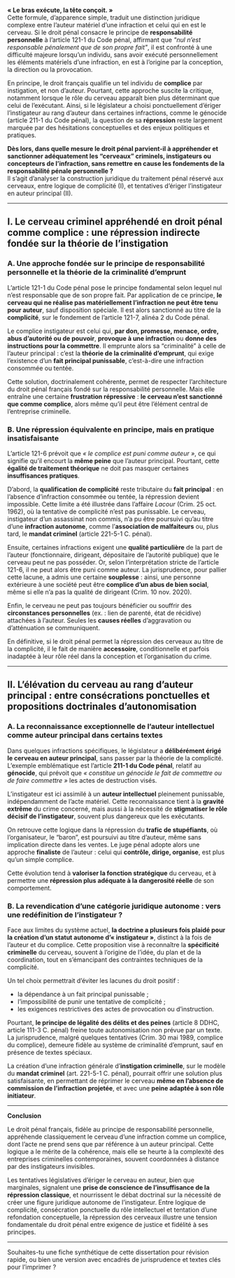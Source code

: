 **« Le bras exécute, la tête conçoit. »**  
Cette formule, d’apparence simple, traduit une distinction juridique complexe entre l’auteur matériel d’une infraction et celui qui en est le cerveau. Si le droit pénal consacre le principe de **responsabilité personnelle** à l’article 121-1 du Code pénal, affirmant que _"nul n’est responsable pénalement que de son propre fait"_, il est confronté à une difficulté majeure lorsqu’un individu, sans avoir exécuté personnellement les éléments matériels d’une infraction, en est à l’origine par la conception, la direction ou la provocation.

En principe, le droit français qualifie un tel individu de **complice** par instigation, et non d’auteur. Pourtant, cette approche suscite la critique, notamment lorsque le rôle du cerveau apparaît bien plus déterminant que celui de l’exécutant. Ainsi, si le législateur a choisi ponctuellement d’ériger l’instigateur au rang d’auteur dans certaines infractions, comme le génocide (article 211-1 du Code pénal), la question de sa **répression** reste largement marquée par des hésitations conceptuelles et des enjeux politiques et pratiques.

**Dès lors, dans quelle mesure le droit pénal parvient-il à appréhender et sanctionner adéquatement les “cerveaux” criminels, instigateurs ou concepteurs de l’infraction, sans remettre en cause les fondements de la responsabilité pénale personnelle ?**  
Il s’agit d’analyser la construction juridique du traitement pénal réservé aux cerveaux, entre logique de complicité (I), et tentatives d’ériger l’instigateur en auteur principal (II).

---

## I. Le cerveau criminel appréhendé en droit pénal comme complice : une répression indirecte fondée sur la théorie de l’instigation

### A. Une approche fondée sur le principe de responsabilité personnelle et la théorie de la criminalité d’emprunt

L’article 121-1 du Code pénal pose le principe fondamental selon lequel nul n’est responsable que de son propre fait. Par application de ce principe, **le cerveau qui ne réalise pas matériellement l’infraction ne peut être tenu pour auteur**, sauf disposition spéciale. Il est alors sanctionné au titre de la **complicité**, sur le fondement de l’article 121-7, alinéa 2 du Code pénal.

Le complice instigateur est celui qui, **par don, promesse, menace, ordre, abus d’autorité ou de pouvoir**, **provoque à une infraction** ou **donne des instructions pour la commettre**. Il emprunte alors sa “criminalité” à celle de l’auteur principal : c’est la **théorie de la criminalité d’emprunt**, qui exige l’existence d’un **fait principal punissable**, c’est-à-dire une infraction consommée ou tentée.

Cette solution, doctrinalement cohérente, permet de respecter l’architecture du droit pénal français fondé sur la responsabilité personnelle. Mais elle entraîne une certaine **frustration répressive** : **le cerveau n’est sanctionné que comme complice**, alors même qu’il peut être l’élément central de l’entreprise criminelle.

### B. Une répression équivalente en principe, mais en pratique insatisfaisante

L’article 121-6 prévoit que _« le complice est puni comme auteur »_, ce qui signifie qu’il encourt la **même peine** que l’auteur principal. Pourtant, cette **égalité de traitement théorique** ne doit pas masquer certaines **insuffisances pratiques**.

D’abord, la **qualification de complicité** reste tributaire du **fait principal** : en l’absence d’infraction consommée ou tentée, la répression devient impossible. Cette limite a été illustrée dans l’affaire _Lacour_ (Crim. 25 oct. 1962), où la tentative de complicité n’est pas punissable. Le cerveau, instigateur d’un assassinat non commis, n’a pu être poursuivi qu’au titre d’une **infraction autonome**, comme l’**association de malfaiteurs** ou, plus tard, le **mandat criminel** (article 221-5-1 C. pénal).

Ensuite, certaines infractions exigent une **qualité particulière** de la part de l’auteur (fonctionnaire, dirigeant, dépositaire de l’autorité publique) que le cerveau peut ne pas posséder. Or, selon l’interprétation stricte de l’article 121-6, il ne peut alors être puni comme auteur. La jurisprudence, pour pallier cette lacune, a admis une certaine **souplesse** : ainsi, une personne extérieure à une société peut être **complice d’un abus de bien social**, même si elle n’a pas la qualité de dirigeant (Crim. 10 nov. 2020).

Enfin, le cerveau ne peut pas toujours bénéficier ou souffrir des **circonstances personnelles** (ex. : lien de parenté, état de récidive) attachées à l’auteur. Seules les **causes réelles** d’aggravation ou d’atténuation se communiquent.

En définitive, si le droit pénal permet la répression des cerveaux au titre de la complicité, il le fait de manière **accessoire**, conditionnelle et parfois inadaptée à leur rôle réel dans la conception et l’organisation du crime.

---

## II. L’élévation du cerveau au rang d’auteur principal : entre consécrations ponctuelles et propositions doctrinales d’autonomisation

### A. La reconnaissance exceptionnelle de l’auteur intellectuel comme auteur principal dans certains textes

Dans quelques infractions spécifiques, le législateur a **délibérément érigé le cerveau en auteur principal**, sans passer par la théorie de la complicité. L’exemple emblématique est l’article **211-1 du Code pénal**, relatif au **génocide**, qui prévoit que _« constitue un génocide le fait de commettre ou de faire commettre »_ les actes de destruction visés.

L’instigateur est ici assimilé à un **auteur intellectuel** pleinement punissable, indépendamment de l’acte matériel. Cette reconnaissance tient à la **gravité extrême** du crime concerné, mais aussi à la nécessité de **stigmatiser le rôle décisif de l’instigateur**, souvent plus dangereux que les exécutants.

On retrouve cette logique dans la répression du **trafic de stupéfiants**, où l’organisateur, le “baron”, est poursuivi au titre d’auteur, même sans implication directe dans les ventes. Le juge pénal adopte alors une approche **finaliste** de l’auteur : celui qui **contrôle, dirige, organise**, est plus qu’un simple complice.

Cette évolution tend à **valoriser la fonction stratégique** du cerveau, et à permettre une **répression plus adéquate à la dangerosité réelle** de son comportement.

### B. La revendication d’une catégorie juridique autonome : vers une redéfinition de l’instigateur ?

Face aux limites du système actuel, **la doctrine a plusieurs fois plaidé pour la création d’un statut autonome d’« instigateur »**, distinct à la fois de l’auteur et du complice. Cette proposition vise à reconnaître la **spécificité criminelle** du cerveau, souvent à l’origine de l’idée, du plan et de la coordination, tout en s’émancipant des contraintes techniques de la complicité.

Un tel choix permettrait d’éviter les lacunes du droit positif :

- la dépendance à un fait principal punissable ;
- l’impossibilité de punir une tentative de complicité ;
- les exigences restrictives des actes de provocation ou d’instruction.

Pourtant, **le principe de légalité des délits et des peines** (article 8 DDHC, article 111-3 C. pénal) freine toute autonomisation non prévue par un texte. La jurisprudence, malgré quelques tentatives (Crim. 30 mai 1989, complice du complice), demeure fidèle au système de criminalité d’emprunt, sauf en présence de textes spéciaux.

La création d’une infraction générale d’**instigation criminelle**, sur le modèle du **mandat criminel** (art. 221-5-1 C. pénal), pourrait offrir une solution plus satisfaisante, en permettant de réprimer le cerveau **même en l’absence de commission de l’infraction projetée**, et avec une **peine adaptée à son rôle initiateur**.

---

**Conclusion**

Le droit pénal français, fidèle au principe de responsabilité personnelle, appréhende classiquement le cerveau d’une infraction comme un complice, dont l’acte ne prend sens que par référence à un auteur principal. Cette logique a le mérite de la cohérence, mais elle se heurte à la complexité des entreprises criminelles contemporaines, souvent coordonnées à distance par des instigateurs invisibles.

Les tentatives législatives d’ériger le cerveau en auteur, bien que marginales, signalent une **prise de conscience de l’insuffisance de la répression classique**, et nourrissent le débat doctrinal sur la nécessité de créer une figure juridique autonome de l’instigateur. Entre logique de complicité, consécration ponctuelle du rôle intellectuel et tentation d’une refondation conceptuelle, la répression des cerveaux illustre une tension fondamentale du droit pénal entre exigence de justice et fidélité à ses principes.

---

Souhaites-tu une fiche synthétique de cette dissertation pour révision rapide, ou bien une version avec encadrés de jurisprudence et textes clés pour l’imprimer ?